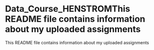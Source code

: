 # Data_Course_HENSTROMThis README file contains information about my uploaded assignments
This README file contains information about my uploaded assignments
